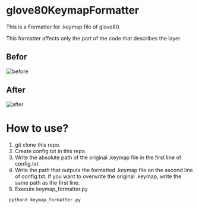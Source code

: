 # glove80KeymapFormatter

This is a Formatter for .keymap file of glove80.

This formatter affects only the part of the code that describes the layer.

## Befor
![before](https://github.com/shinamon610/glove80KeymapFormatter/assets/76248816/56853cfc-38d1-4002-97f5-e8ce7eab971d)

## After
![after](https://github.com/shinamon610/glove80KeymapFormatter/assets/76248816/1dda9b3e-7f46-4c4b-8542-a42b58c65c6a)

# How to use?
1. git clone this repo.
2. Create config.txt in this repo.
3. Write the absolute path of the original .keymap file in the first line of config.txt
4. Write the path that outputs the formatted .keymap file on the second line of config.txt. If you want to overwrite the original .keymap, write the same path as the first line.
5. Execute keymap_formatter.py
  
  ```
   python3 keymap_formatter.py
   ```
